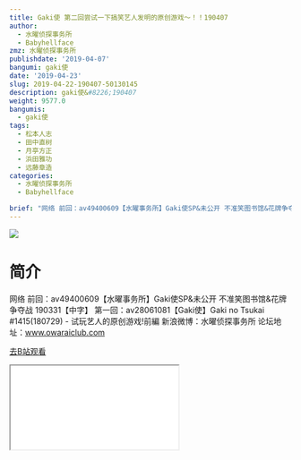 ```yaml
---
title: Gaki使 第二回尝试一下搞笑艺人发明的原创游戏～！！190407
author:
  - 水曜侦探事务所
  - Babyhellface
zmz: 水曜侦探事务所
publishdate: '2019-04-07'
bangumi: gaki使
date: '2019-04-23'
slug: 2019-04-22-190407-50130145
description: gaki使&#8226;190407
weight: 9577.0
bangumis:
  - gaki使
tags:
  - 松本人志
  - 田中直树
  - 月亭方正
  - 浜田雅功
  - 远藤章造
categories:
  - 水曜侦探事务所
  - Babyhellface

brief: "网络 前回：av49400609【水曜事务所】Gaki使SP&未公开 不准笑图书馆&花牌争夺战 190331【中字】 第一回：av28061081【Gaki使】Gaki no Tsukai #1415(180729) - 试玩艺人的原创游戏!前編 新浪微博：水曜侦探事务所 论坛地址：www.owaraiclub.com"
---
```

![](https://raw.githubusercontent.com/tcgriffith/owaraisite/master/static/tmpimg/3SDLFbV.jpg)
# 简介  
网络
前回：av49400609【水曜事务所】Gaki使SP&未公开 不准笑图书馆&花牌争夺战 190331【中字】
第一回：av28061081【Gaki使】Gaki no Tsukai #1415(180729) - 试玩艺人的原创游戏!前編
新浪微博：水曜侦探事务所    论坛地址：www.owaraiclub.com  

[去B站观看](https://www.bilibili.com/video/av50130145/)
<div class ="resp-container"><iframe class="testiframe" src="//player.bilibili.com/player.html?aid=50130145"", scrolling="no", allowfullscreen="true" > </iframe></div> 
